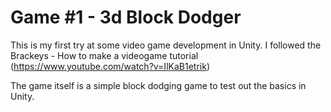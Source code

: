 # Game #1 - 3d Block Dodger

This is my first try at some video game development in Unity.
I followed the Brackeys - How to make a videogame tutorial (https://www.youtube.com/watch?v=IlKaB1etrik)

The game itself is a simple block dodging game to test out the basics in Unity.

